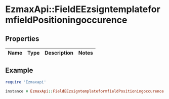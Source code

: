 # EzmaxApi::FieldEEzsigntemplateformfieldPositioningoccurence

## Properties

| Name | Type | Description | Notes |
| ---- | ---- | ----------- | ----- |

## Example

```ruby
require 'Ezmaxapi'

instance = EzmaxApi::FieldEEzsigntemplateformfieldPositioningoccurence.new()
```

